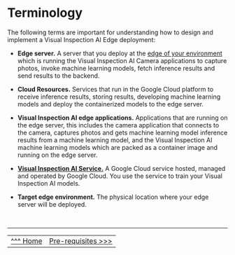 # Terminology

The following terms are important for understanding how to design and implement a Visual Inspection AI Edge deployment:

* __Edge server.__ A server that you deploy at the [edge of your environment](https://www.lfedge.org/2020/08/18/breaking-down-the-edge-continuum/) which is running the Visual Inspection AI Camera applications to capture photos, invoke machine learning
models, fetch inference results and send results to the backend.

* __Cloud Resources.__ Services that run in the Google Cloud platform to receive inference
results, storing results, developing machine learning models and deploy the
containerized models to the edge server.

* __Visual Inspection AI edge applications.__ Applications that are running on the edge
server, this includes the camera application that connects to the camera, captures
photos and gets machine learning model inference results from a machine learning
model, and the Visual Inspection AI machine learning models which are packed as a
container image and running on the edge server.

* [__Visual Inspection AI Service.__](https://cloud.google.com/solutions/visual-inspection-ai) A Google Cloud service hosted, managed and operated
by Google Cloud. You use the service to train your Visual Inspection AI models.

* __Target edge environment.__ The physical location where your edge server will be
deployed.

</br>

___


<table width="100%">
<tr><td><a href="./README.md">^^^ Home </td><td><a href="./prerequisites.md">Pre-requisites >>></td></tr>
</table>
